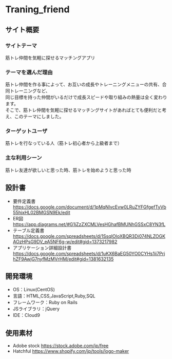 # Traning_friend

## サイト概要
### サイトテーマ
筋トレ仲間を気軽に探せるマッチングアプリ

### テーマを選んだ理由
筋トレ仲間を作る事によって、お互いの成長やトレーニングメニューの共有、合同トレーニングなど、</br>
同じ目標を持った仲間がいるだけで成長スピードや取り組みの熱量は全く変わります。</br>
そこで、筋トレ仲間を気軽に探せるマッチングサイトがあればとても便利だと考え、このテーマにしました。

### ターゲットユーザ
筋トレを行なっている人（筋トレ初心者から上級者まで）

### 主な利用シーン
筋トレ友達が欲しいと思った時、筋トレを始めようと思った時

## 設計書
- 要件定義書
https://docs.google.com/document/d/1pMqNlvcEvw0LRuZYFGfgefTyVb55hjxHL02BMGSN9Ek/edit
- ER図
https://app.diagrams.net/#G1jZzZXCMLVesHGhafBMUNhGSSxC8YN3fL
- テーブル定義書
https://docs.google.com/spreadsheets/d/1SsqIOloXBQR3Di074NLZOGKAOzHPsG9DV_eA5NF6g-w/edit#gid=1373217982
- アプリケーション詳細設計書
https://docs.google.com/spreadsheets/d/1uKX6BaEG50YO0CYHs1ii7PrjhZF9AwjG7nyfMzMVrHM/edit#gid=1381632135

## 開発環境
- OS：Linux(CentOS)
- 言語：HTML,CSS,JavaScript,Ruby,SQL
- フレームワーク：Ruby on Rails
- JSライブラリ：jQuery
- IDE：Cloud9

## 使用素材
- Adobe stock
https://stock.adobe.com/jp/free
- Hatchful
https://www.shopify.com/jp/tools/logo-maker
